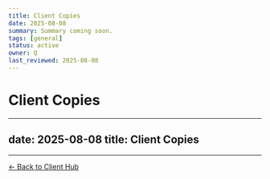 ```yaml
---
title: Client Copies
date: 2025-08-08
summary: Summary coming soon.
tags: [general]
status: active
owner: Q
last_reviewed: 2025-08-08
---
```

# Client Copies

---
date: 2025-08-08
title: Client Copies
---

---
[← Back to Client Hub](https://www.builtbyrays.com/Client-Vault/portal)
